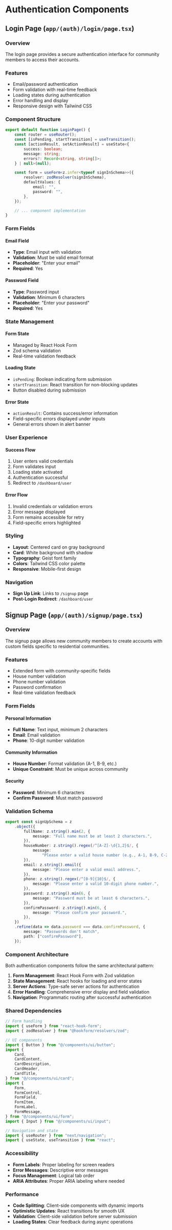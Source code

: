 # Authentication Components

## Login Page (`app/(auth)/login/page.tsx`)

### Overview

The login page provides a secure authentication interface for community members to access their accounts.

### Features

-   Email/password authentication
-   Form validation with real-time feedback
-   Loading states during authentication
-   Error handling and display
-   Responsive design with Tailwind CSS

### Component Structure

```typescript
export default function LoginPage() {
	const router = useRouter();
	const [isPending, startTransition] = useTransition();
	const [actionResult, setActionResult] = useState<{
		success: boolean;
		message: string;
		errors?: Record<string, string[]>;
	} | null>(null);

	const form = useForm<z.infer<typeof signInSchema>>({
		resolver: zodResolver(signInSchema),
		defaultValues: {
			email: "",
			password: "",
		},
	});

	// ... component implementation
}
```

### Form Fields

#### Email Field

-   **Type**: Email input with validation
-   **Validation**: Must be valid email format
-   **Placeholder**: "Enter your email"
-   **Required**: Yes

#### Password Field

-   **Type**: Password input
-   **Validation**: Minimum 6 characters
-   **Placeholder**: "Enter your password"
-   **Required**: Yes

### State Management

#### Form State

-   Managed by React Hook Form
-   Zod schema validation
-   Real-time validation feedback

#### Loading State

-   `isPending`: Boolean indicating form submission
-   `startTransition`: React transition for non-blocking updates
-   Button disabled during submission

#### Error State

-   `actionResult`: Contains success/error information
-   Field-specific errors displayed under inputs
-   General errors shown in alert banner

### User Experience

#### Success Flow

1. User enters valid credentials
2. Form validates input
3. Loading state activated
4. Authentication successful
5. Redirect to `/dashboard/user`

#### Error Flow

1. Invalid credentials or validation errors
2. Error message displayed
3. Form remains accessible for retry
4. Field-specific errors highlighted

### Styling

-   **Layout**: Centered card on gray background
-   **Card**: White background with shadow
-   **Typography**: Geist font family
-   **Colors**: Tailwind CSS color palette
-   **Responsive**: Mobile-first design

### Navigation

-   **Sign Up Link**: Links to `/signup` page
-   **Post-Login Redirect**: `/dashboard/user`

## Signup Page (`app/(auth)/signup/page.tsx`)

### Overview

The signup page allows new community members to create accounts with custom fields specific to residential communities.

### Features

-   Extended form with community-specific fields
-   House number validation
-   Phone number validation
-   Password confirmation
-   Real-time validation feedback

### Form Fields

#### Personal Information

-   **Full Name**: Text input, minimum 2 characters
-   **Email**: Email validation
-   **Phone**: 10-digit number validation

#### Community Information

-   **House Number**: Format validation (A-1, B-9, etc.)
-   **Unique Constraint**: Must be unique across community

#### Security

-   **Password**: Minimum 6 characters
-   **Confirm Password**: Must match password

### Validation Schema

```typescript
export const signUpSchema = z
	.object({
		fullName: z.string().min(2, {
			message: "Full name must be at least 2 characters.",
		}),
		houseNumber: z.string().regex(/^[A-Z]-\d{1,2}$/, {
			message:
				"Please enter a valid house number (e.g., A-1, B-9, C-23).",
		}),
		email: z.string().email({
			message: "Please enter a valid email address.",
		}),
		phone: z.string().regex(/^[0-9]{10}$/, {
			message: "Please enter a valid 10-digit phone number.",
		}),
		password: z.string().min(6, {
			message: "Password must be at least 6 characters.",
		}),
		confirmPassword: z.string().min(6, {
			message: "Please confirm your password.",
		}),
	})
	.refine(data => data.password === data.confirmPassword, {
		message: "Passwords don't match",
		path: ["confirmPassword"],
	});
```

### Component Architecture

Both authentication components follow the same architectural pattern:

1. **Form Management**: React Hook Form with Zod validation
2. **State Management**: React hooks for loading and error states
3. **Server Actions**: Type-safe server actions for authentication
4. **Error Handling**: Comprehensive error display and field validation
5. **Navigation**: Programmatic routing after successful authentication

### Shared Dependencies

```typescript
// Form handling
import { useForm } from "react-hook-form";
import { zodResolver } from "@hookform/resolvers/zod";

// UI components
import { Button } from "@/components/ui/button";
import {
	Card,
	CardContent,
	CardDescription,
	CardHeader,
	CardTitle,
} from "@/components/ui/card";
import {
	Form,
	FormControl,
	FormField,
	FormItem,
	FormLabel,
	FormMessage,
} from "@/components/ui/form";
import { Input } from "@/components/ui/input";

// Navigation and state
import { useRouter } from "next/navigation";
import { useState, useTransition } from "react";
```

### Accessibility

-   **Form Labels**: Proper labeling for screen readers
-   **Error Messages**: Descriptive error messages
-   **Focus Management**: Logical tab order
-   **ARIA Attributes**: Proper ARIA labeling where needed

### Performance

-   **Code Splitting**: Client-side components with dynamic imports
-   **Optimistic Updates**: React transitions for smooth UX
-   **Validation**: Client-side validation before server submission
-   **Loading States**: Clear feedback during async operations
